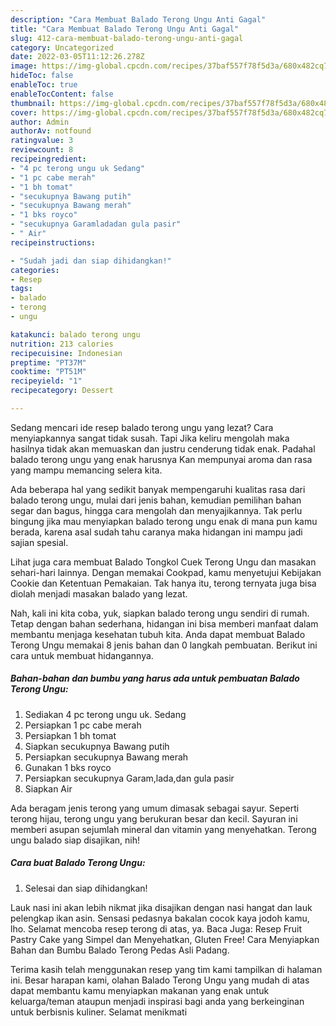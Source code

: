 ```yaml
---
description: "Cara Membuat Balado Terong Ungu Anti Gagal"
title: "Cara Membuat Balado Terong Ungu Anti Gagal"
slug: 412-cara-membuat-balado-terong-ungu-anti-gagal
category: Uncategorized
date: 2022-03-05T11:12:26.278Z
image: https://img-global.cpcdn.com/recipes/37baf557f78f5d3a/680x482cq70/balado-terong-ungu-foto-resep-utama.jpg
hideToc: false
enableToc: true
enableTocContent: false
thumbnail: https://img-global.cpcdn.com/recipes/37baf557f78f5d3a/680x482cq70/balado-terong-ungu-foto-resep-utama.jpg
cover: https://img-global.cpcdn.com/recipes/37baf557f78f5d3a/680x482cq70/balado-terong-ungu-foto-resep-utama.jpg
author: Admin
authorAv: notfound
ratingvalue: 3
reviewcount: 8
recipeingredient:
- "4 pc terong ungu uk Sedang"
- "1 pc cabe merah"
- "1 bh tomat"
- "secukupnya Bawang putih"
- "secukupnya Bawang merah"
- "1 bks royco"
- "secukupnya Garamladadan gula pasir"
- " Air"
recipeinstructions:

- "Sudah jadi dan siap dihidangkan!"
categories:
- Resep
tags:
- balado
- terong
- ungu

katakunci: balado terong ungu 
nutrition: 213 calories
recipecuisine: Indonesian
preptime: "PT37M"
cooktime: "PT51M"
recipeyield: "1"
recipecategory: Dessert

---
```



Sedang mencari ide resep balado terong ungu yang lezat? Cara menyiapkannya sangat tidak susah. Tapi Jika keliru mengolah maka hasilnya tidak akan memuaskan dan justru cenderung tidak enak. Padahal balado terong ungu yang enak harusnya Kan mempunyai aroma dan rasa yang mampu memancing selera kita.


Ada beberapa hal yang sedikit banyak mempengaruhi kualitas rasa dari balado terong ungu, mulai dari jenis bahan, kemudian pemilihan bahan segar dan bagus, hingga cara mengolah dan menyajikannya. Tak perlu bingung jika mau menyiapkan balado terong ungu enak di mana pun kamu berada, karena asal sudah tahu caranya maka hidangan ini mampu jadi sajian spesial.

Lihat juga cara membuat Balado Tongkol Cuek Terong Ungu dan masakan sehari-hari lainnya. Dengan memakai Cookpad, kamu menyetujui Kebijakan Cookie dan Ketentuan Pemakaian. Tak hanya itu, terong ternyata juga bisa diolah menjadi masakan balado yang lezat.


Nah, kali ini kita coba, yuk, siapkan balado terong ungu sendiri di rumah. Tetap dengan bahan sederhana, hidangan ini bisa memberi manfaat dalam membantu menjaga kesehatan tubuh kita. Anda dapat membuat Balado Terong Ungu memakai 8 jenis bahan dan 0 langkah pembuatan. Berikut ini cara untuk membuat hidangannya.

<!--inarticleads1-->

##### Bahan-bahan dan bumbu yang harus ada untuk pembuatan Balado Terong Ungu:

1. Sediakan 4 pc terong ungu uk. Sedang
1. Persiapkan 1 pc cabe merah
1. Persiapkan 1 bh tomat
1. Siapkan secukupnya Bawang putih
1. Persiapkan secukupnya Bawang merah
1. Gunakan 1 bks royco
1. Persiapkan secukupnya Garam,lada,dan gula pasir
1. Siapkan  Air


Ada beragam jenis terong yang umum dimasak sebagai sayur. Seperti terong hijau, terong ungu yang berukuran besar dan kecil. Sayuran ini memberi asupan sejumlah mineral dan vitamin yang menyehatkan. Terong ungu balado siap disajikan, nih! 

<!--inarticleads2-->

##### Cara buat Balado Terong Ungu:


1. Selesai dan siap dihidangkan!

Lauk nasi ini akan lebih nikmat jika disajikan dengan nasi hangat dan lauk pelengkap ikan asin. Sensasi pedasnya bakalan cocok kaya jodoh kamu, lho. Selamat mencoba resep terong di atas, ya. Baca Juga: Resep Fruit Pastry Cake yang Simpel dan Menyehatkan, Gluten Free! Cara Menyiapkan Bahan dan Bumbu Balado Terong Pedas Asli Padang. 

Terima kasih telah menggunakan resep yang tim kami tampilkan di halaman ini. Besar harapan kami, olahan Balado Terong Ungu yang mudah di atas dapat membantu kamu menyiapkan makanan yang enak untuk keluarga/teman ataupun menjadi inspirasi bagi anda yang berkeinginan untuk berbisnis kuliner. Selamat menikmati
